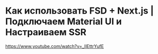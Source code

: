 # Как использовать FSD + Next.js | Подключаем Material UI и Настраиваем SSR
https://www.youtube.com/watch?v=_IlEttrYufE